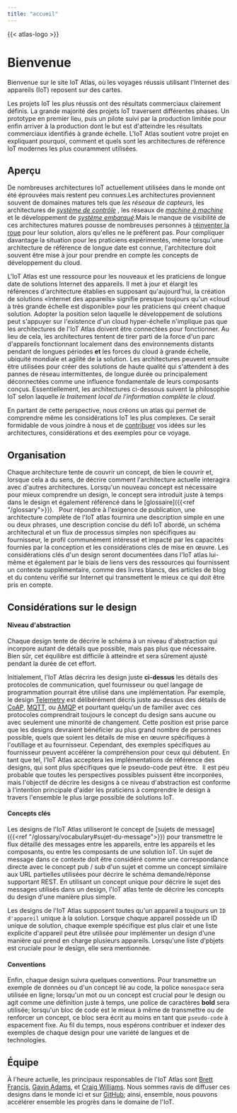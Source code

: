 ```yaml
---
title: "accueil"
---
```

{{< atlas-logo >}} 
# Bienvenue

Bienvenue sur le site IoT Atlas, où les voyages réussis utilisant l'Internet des appareils (IoT) reposent sur des cartes.

Les projets IoT les plus réussis ont des résultats commerciaux clairement définis. La grande majorité des projets IoT traversent différentes phases. Un prototype en premier lieu, puis un pilote suivi par la production limitée pour enfin arriver à la production dont le but est d'atteindre les résultats commerciaux identifiés à grande échelle. L'IoT Atlas soutient votre projet en expliquant pourquoi, comment et quels sont les architectures de référence IoT modernes les plus couramment utilisées.

## Aperçu
De nombreuses architectures IoT actuellement utilisées dans le monde ont été éprouvées mais restent peu connues.Les architectures proviennent souvent de domaines matures tels que *les réseaux de capteurs*, les architectures de *[système de contrôle](https://en.wikipedia.org/wiki/Control_system)* , les réseaux de *[machine à machine](https://en.wikipedia.org/wiki/Machine_to_machine)* et le développement de *[système embarqué](https://en.wikipedia.org/wiki/Embedded_system)*.Mais le manque de visibilité de ces architectures matures pousse de nombreuses personnes à [réinventer la roue](https://en.wikipedia.org/wiki/Reinventing_the_wheel) pour leur solution, alors qu'elles ne le préfèrent pas. Pour compliquer davantage la situation pour les praticiens expérimentés, même lorsqu'une architecture de référence de longue date est connue, l'architecture doit souvent être mise à jour pour prendre en compte les concepts de développement du cloud.

L'IoT Atlas est une ressource pour les nouveaux et les praticiens de longue date de solutions Internet des appareils. Il met à jour et élargit les références d'architecture établies en supposant qu'aujourd'hui, la création de solutions «Internet des appareils» signifie presque toujours qu'un «cloud à très grande échelle est disponible» pour les praticiens qui créent chaque solution. Adopter la position selon laquelle le développement de solutions peut s'appuyer sur l'existence d'un cloud hyper-échelle n'implique pas que les architectures de l'IoT Atlas doivent être connectées pour fonctionner. Au lieu de cela, les architectures tentent de tirer parti de la force d'un parc d'appareils fonctionnant localement dans des environnements distants pendant de longues périodes **et** les forces du cloud à grande échelle, ubiquité mondiale et agilité de la solution. Les architectures peuvent ensuite être utilisées pour créer des solutions de haute qualité qui s'attendent à des pannes de réseau intermittentes, de longue durée ou principalement déconnectées comme une influence fondamentale de leurs composants conçus. Essentiellement, les architectures ci-dessous suivent la philosophie IoT selon laquelle *le traitement local de l'information complète le cloud*.

En partant de cette perspective, nous créons un atlas qui permet de comprendre même les considérations IoT les plus complexes. Ce serait formidable de vous joindre à nous et de [contribuer](https://github.com/aws/iot-atlas/blob/master/CONTRIBUTING.md) vos idées sur les architectures, considérations et des exemples pour ce voyage.

## Organisation

Chaque architecture tente de couvrir un concept, de bien le couvrir et, lorsque cela a du sens, de décrire comment l'architecture actuelle interagira avec d'autres architectures. Lorsqu'un nouveau concept est nécessaire pour mieux comprendre un design, le concept sera introduit juste à temps dans le design et également référencé dans le [glossaire]({{<ref "/glossary">}}).
 
Pour répondre à l'exigence de publication, une architecture complète de l'IoT atlas fournira une description simple en une ou deux phrases, une description concise du défi IoT abordé, un schéma architectural et un flux de processus simples non spécifiques au fournisseur, le profil communément intéressé et impacté par les capacités fournies par la conception et les considérations clés de mise en œuvre. Les considérations clés d'un design seront documentées dans l'IoT atlas lui-même et également par le biais de liens vers des ressources qui fournissent un contexte supplémentaire, comme des livres blancs, des articles de blog et du contenu vérifié sur Internet qui transmettent le mieux ce qui doit être pris en compte.

## Considérations sur le design
  
#### Niveau d'abstraction
Chaque design tente de décrire le schéma à un niveau d'abstraction qui incorpore autant de détails que possible, mais pas plus que nécessaire. Bien sûr, cet équilibre est difficile à atteindre et sera sûrement ajusté pendant la durée de cet effort.

Initialement, l'IoT Atlas décrira les design juste **ci-dessus** les détails des protocoles de communication, quel fournisseur ou quel langage de programmation pourrait être utilisé dans une implémentation. Par exemple, le design [Telemetry](/designs/telemetry) est délibérément décris juste au-dessus des détails de [CoAP](http://coap.technology/), [MQTT](http://mqtt.org/), ou [AMQP](https://www.amqp.org/product/architecture) et pourtant quelqu'un de familier avec ces protocoles comprendrait toujours le concept du design sans aucune ou avec seulement une minorité de changement. Cette position est prise parce que les designs devraient bénéficier au plus grand nombre de personnes possible, quels que soient les détails de mise en œuvre spécifiques à l'outillage et au fournisseur. Cependant, des exemples spécifiques au fournisseur peuvent accélérer la compréhension pour ceux qui débutent. En tant que tel, l'IoT Atlas acceptera les implémentations de référence des designs, qui sont plus spécifiques que le pseudo-code peut être.
 
Il est peu probable que toutes les perspectives possibles puissent être incorporées, mais l'objectif de décrire les designs à ce niveau d'abstraction est conforme à l'intention principale d'aider les praticiens à comprendre le design à travers l'ensemble le plus large possible de solutions IoT.

#### Concepts clés
Les designs de l'IoT Atlas utiliseront le concept de [sujets de message]({{<ref "/glossary/vocabulary#sujet-du-message">}}) pour transmettre le flux détaillé des messages entre les appareils, entre les appareils et les composants, ou entre les composants de une solution IoT. Un sujet de message dans ce contexte doit être considéré comme une correspondance directe avec le concept pub / sub d'un sujet et comme un concept similaire aux URL partielles utilisées pour décrire le schéma demande/réponse supportant REST. En utilisant un concept unique pour décrire le sujet des messages utilisés dans un design, l'IoT atlas tente de décrire les concepts du design d'une manière plus simple.

Les designs de l'IoT Atlas supposent toutes qu'un appareil a toujours un `ID d'appareil` unique à la solution. Lorsque chaque appareil possède un ID unique de solution, chaque exemple spécifique est plus clair et une liste explicite d'appareil peut être utilisée pour implémenter un design d'une manière qui prend en charge plusieurs appareils. Lorsqu'une liste d'pbjets est cruciale pour le design, elle sera mentionnée. 

#### Conventions
Enfin, chaque design suivra quelques conventions. Pour transmettre un exemple de données ou d'un concept lié au code, la police `monospace` sera utilisée en ligne; lorsqu'un mot ou un concept est crucial pour le design ou agit comme une définition juste à temps, une police de caractères **bold** sera utilisée; lorsqu'un bloc de code est le mieux à même de transmettre ou de renforcer un concept, ce bloc sera écrit au moins en tant que `pseudo-code` à espacement fixe. Au fil du temps, nous espérons contribuer et indexer des exemples de chaque design pour une variété de langues et de technologies.

## Équipe
À l'heure actuelle, les principaux responsables de l'IoT Atlas sont [Brett Francis](https://github.com/brettf),
[Gavin Adams](https://github.com/gadams999), et
[Craig Williams](https://github.com/typemismatch). Nous sommes ravis de diffuser ces designs dans le monde ici et sur [GitHub](https://github.com/aws/iot-atlas); ainsi, ensemble, nous pouvons accélérer ensemble les progrès dans le domaine de l'IoT. 
